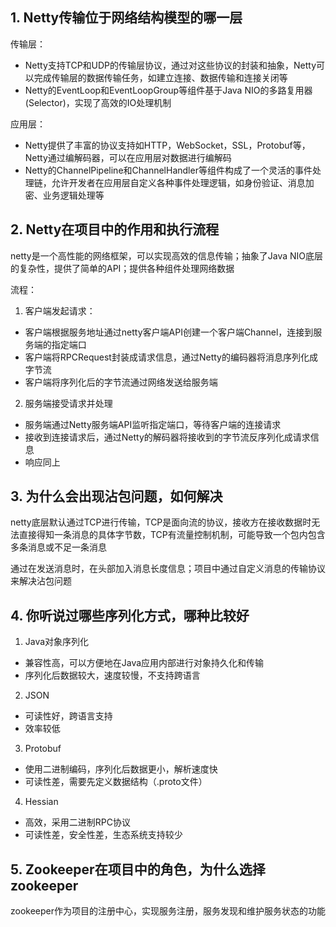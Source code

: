 ## 1. Netty传输位于网络结构模型的哪一层
传输层：
- Netty支持TCP和UDP的传输层协议，通过对这些协议的封装和抽象，Netty可以完成传输层的数据传输任务，如建立连接、数据传输和连接关闭等
- Netty的EventLoop和EventLoopGroup等组件基于Java NIO的多路复用器(Selector)，实现了高效的IO处理机制

应用层：
- Netty提供了丰富的协议支持如HTTP，WebSocket，SSL，Protobuf等，Netty通过编解码器，可以在应用层对数据进行编解码
- Netty的ChannelPipeline和ChannelHandler等组件构成了一个灵活的事件处理链，允许开发者在应用层自定义各种事件处理逻辑，如身份验证、消息加密、业务逻辑处理等

## 2. Netty在项目中的作用和执行流程
netty是一个高性能的网络框架，可以实现高效的信息传输；抽象了Java NIO底层的复杂性，提供了简单的API；提供各种组件处理网络数据

流程：
1. 客户端发起请求：
- 客户端根据服务地址通过netty客户端API创建一个客户端Channel，连接到服务端的指定端口
- 客户端将RPCRequest封装成请求信息，通过Netty的编码器将消息序列化成字节流
- 客户端将序列化后的字节流通过网络发送给服务端

2. 服务端接受请求并处理
- 服务端通过Netty服务端API监听指定端口，等待客户端的连接请求
- 接收到连接请求后，通过Netty的解码器将接收到的字节流反序列化成请求信息
- 响应同上

## 3. 为什么会出现沾包问题，如何解决
netty底层默认通过TCP进行传输，TCP是面向流的协议，接收方在接收数据时无法直接得知一条消息的具体字节数，TCP有流量控制机制，可能导致一个包内包含多条消息或不足一条消息

通过在发送消息时，在头部加入消息长度信息；项目中通过自定义消息的传输协议来解决沾包问题

## 4. 你听说过哪些序列化方式，哪种比较好
1. Java对象序列化
- 兼容性高，可以方便地在Java应用内部进行对象持久化和传输
- 序列化后数据较大，速度较慢，不支持跨语言

2. JSON
- 可读性好，跨语言支持
- 效率较低

3. Protobuf
- 使用二进制编码，序列化后数据更小，解析速度快
- 可读性差，需要先定义数据结构（.proto文件）

4. Hessian
- 高效，采用二进制RPC协议
- 可读性差，安全性差，生态系统支持较少

## 5. Zookeeper在项目中的角色，为什么选择zookeeper
zookeeper作为项目的注册中心，实现服务注册，服务发现和维护服务状态的功能
<!--stackedit_data:
eyJoaXN0b3J5IjpbODY0OTUyNzY5LC0xMDkwMTk5Njk3LC02Nj
UzNDIzMV19
-->